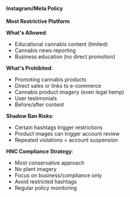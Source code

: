 #### Instagram/Meta Policy

**Most Restrictive Platform**

**What's Allowed**:
- Educational cannabis content (limited)
- Cannabis news reporting
- Business education (no direct promotion)

**What's Prohibited**:
- Promoting cannabis products
- Direct sales or links to e-commerce
- Cannabis product imagery (even legal hemp)
- User testimonials
- Before/after content

**Shadow Ban Risks**:
- Certain hashtags trigger restrictions
- Product images can trigger account review
- Repeated violations = account suspension

**HNC Compliance Strategy**:
- Most conservative approach
- No plant imagery
- Focus on business/compliance only
- Avoid restricted hashtags
- Regular policy monitoring
